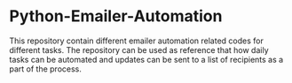 # Python-Emailer-Automation
This repository contain different emailer automation related codes for different tasks. The repository can be used as reference that how daily tasks can be automated and updates can be sent to a list of recipients as a part of the process.

